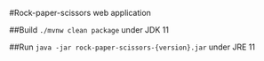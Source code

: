 #Rock-paper-scissors web application

##Build
`./mvnw clean package` under JDK 11

##Run
`java -jar rock-paper-scissors-{version}.jar` under JRE 11
